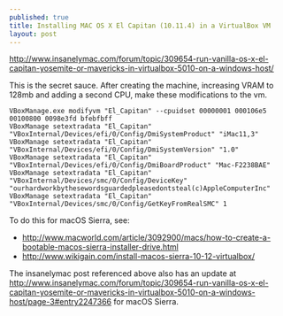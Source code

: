 ```yaml
---
published: true
title: Installing MAC OS X El Capitan (10.11.4) in a VirtualBox VM
layout: post
---
```


http://www.insanelymac.com/forum/topic/309654-run-vanilla-os-x-el-capitan-yosemite-or-mavericks-in-virtualbox-5010-on-a-windows-host/

This is the secret sauce. After creating the machine, increasing VRAM to 128mb and adding a second CPU, make these modifications to the vm.

```
VBoxManage.exe modifyvm "El_Capitan" --cpuidset 00000001 000106e5 00100800 0098e3fd bfebfbff
VBoxManage setextradata "El_Capitan" "VBoxInternal/Devices/efi/0/Config/DmiSystemProduct" "iMac11,3"
VBoxManage setextradata "El_Capitan" "VBoxInternal/Devices/efi/0/Config/DmiSystemVersion" "1.0"
VBoxManage setextradata "El_Capitan" "VBoxInternal/Devices/efi/0/Config/DmiBoardProduct" "Mac-F2238BAE"
VBoxManage setextradata "El_Capitan" "VBoxInternal/Devices/smc/0/Config/DeviceKey" "ourhardworkbythesewordsguardedpleasedontsteal(c)AppleComputerInc"
VBoxManage setextradata "El_Capitan" "VBoxInternal/Devices/smc/0/Config/GetKeyFromRealSMC" 1
```


To do this for macOS Sierra, see: 

* http://www.macworld.com/article/3092900/macs/how-to-create-a-bootable-macos-sierra-installer-drive.html
* http://www.wikigain.com/install-macos-sierra-10-12-virtualbox/

The insanelymac post referenced above also has an update at http://www.insanelymac.com/forum/topic/309654-run-vanilla-os-x-el-capitan-yosemite-or-mavericks-in-virtualbox-5010-on-a-windows-host/page-3#entry2247366 for macOS Sierra.

